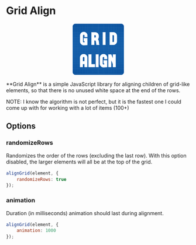 
# Grid Align
<p align="center"><img width="140"src="logo.png"></p>
**Grid Align** is a simple JavaScript library for aligning children of grid-like elements, so that there is no unused white space at the end of the rows.

NOTE: I know the algorithm is not perfect, but it is the fastest one I could come up with for working with a lot of items (100+)

## Options
### randomizeRows
Randomizes the order of the rows (excluding the last row).  With this option disabled, the larger elements will all be at the top of the grid.
```javascript
alignGrid(element, {
	randomizeRows: true
});
```

### animation
Duration (in milliseconds) animation should last during alignment.
```javascript
alignGrid(element, {
	animation: 1000
});
```
